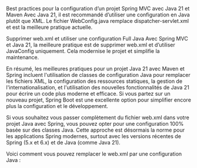 Best practices pour la configuration d’un projet Spring MVC avec Java 21 et Maven
Avec Java 21, il est recommandé d’utiliser une configuration en Java plutôt que XML. Le fichier WebConfig.java remplace dispatcher-servlet.xml et est la meilleure pratique actuelle.



 Supprimer web.xml et utiliser une configuration Full Java
Avec Spring MVC et Java 21, la meilleure pratique est de supprimer web.xml et d’utiliser JavaConfig uniquement. Cela modernise le projet et simplifie la maintenance.



En résumé, les meilleures pratiques pour un projet Java 21 avec Maven et Spring incluent l'utilisation de classes de configuration Java pour remplacer les fichiers XML, la configuration des ressources statiques, la gestion de l'internationalisation, et l'utilisation des nouvelles fonctionnalités de Java 21 pour écrire un code plus moderne et efficace. Si vous partez sur un nouveau projet, Spring Boot est une excellente option pour simplifier encore plus la configuration et le développement.


Si vous souhaitez vous passer complètement du fichier web.xml dans votre projet Java avec Spring, vous pouvez opter pour une configuration 100% basée sur des classes Java. Cette approche est désormais la norme pour les applications Spring modernes, surtout avec les versions récentes de Spring (5.x et 6.x) et de Java (comme Java 21).

Voici comment vous pouvez remplacer le web.xml par une configuration Java :